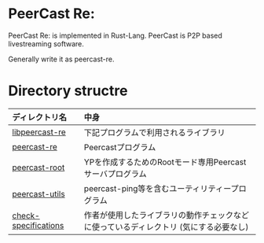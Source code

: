 # PeerCast Re:

PeerCast Re: is implemented in Rust-Lang.
PeerCast is P2P based livestreaming software.

Generally write it as peercast-re.

# Directory structre
| ディレクトリ名                               | 中身                                                                                  |
| :------------------------------------------- | :------------------------------------------------------------------------------------ |
| [libpeercast-re](libpeercast-re)             | 下記プログラムで利用されるライブラリ                                                  |
| [peercast-re](peercast-re)                   | Peercastプログラム                                                                    |
| [peercast-root](peercast-root)               | YPを作成するためのRootモード専用Peercastサーバプログラム                              |
| [peercast-utils](peercast-utils)             | peercast-ping等を含むユーティリティープログラム                                       |
| [check-specifications](check-specifications) | 作者が使用したライブラリの動作チェックなどに使っているディレクトリ (気にする必要なし) |

